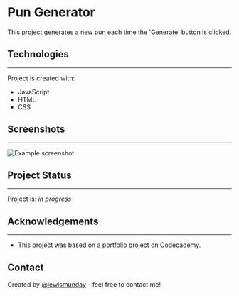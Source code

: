 # Pun Generator

This project generates a new pun each time the 'Generate' button is clicked.



## Technologies
---
Project is created with:
* JavaScript
* HTML
* CSS



## Screenshots
---
![Example screenshot](./img/screenshot.png)




## Project Status
---
Project is: _in progress_ 




## Acknowledgements
---

- This project was based on a portfolio project on [Codecademy](https://www.codecademy.com).



## Contact
Created by [@lewismunday](https://www.lewismunday.co.uk) - feel free to contact me!
